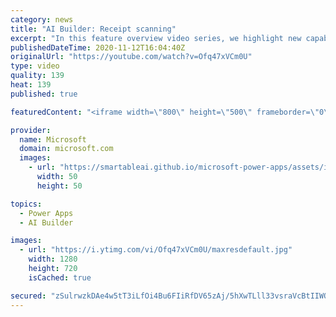 ```yaml
---
category: news
title: "AI Builder: Receipt scanning"
excerpt: "In this feature overview video series, we highlight new capabilities included in the latest update to AI Builder.  Receipt scanning is a new AI Builder feature that processes receipts to identify and extract information. The AI model identifies receipt data, merchant information, total price, and taxes"
publishedDateTime: 2020-11-12T16:04:40Z
originalUrl: "https://youtube.com/watch?v=Ofq47xVCm0U"
type: video
quality: 139
heat: 139
published: true

featuredContent: "<iframe width=\"800\" height=\"500\" frameborder=\"0\" src=\"https://www.youtube.com/embed/Ofq47xVCm0U\" allow=\"accelerometer; autoplay; encrypted-media; gyroscope; picture-in-picture\" allowfullscreen></iframe>"

provider:
  name: Microsoft
  domain: microsoft.com
  images:
    - url: "https://smartableai.github.io/microsoft-power-apps/assets/images/organizations/microsoft.com-50x50.jpg"
      width: 50
      height: 50

topics:
  - Power Apps
  - AI Builder

images:
  - url: "https://i.ytimg.com/vi/Ofq47xVCm0U/maxresdefault.jpg"
    width: 1280
    height: 720
    isCached: true

secured: "zSulrwzkDAe4w5tT3iLfOi4Bu6FIiRfDV65zAj/5hXwTLll33vsraVcBtIIWQ0HL2BkVkeugXiCjK3adxjzUkTGcqb5Umtcv+zVSNr+L2FII4U3SDhZGLNAQNTbQAO2VjVpfBcfZ66ECOWm5wZmFN62TJutXj5ye4gRNcTHoWpKSp3lf5vCtPlFUP4eHHGvpV47n/lThQmCQSzX1EY8QrBtT7L2DOB9/1xHKv0NUCwLoU+ePt3uDhTGVa59HndThRop5KLQizvMm+atoiLBw5oY5+PlXVOx1yJ8Qxl6AgQreVRZA4RB9S4O8NV/zooY4EVHE244OTpP/qUq935dTk3WXMHBhFjDhqiusHEazoucTdXQjZMIch1gC6Ot9kWEOHTek7XFL3L0KP3/ufyRxTT7d+z/btzJMw41qRtVVTHeIDX0lRF4mKOevyW4E6Gat;NDVDPTepUDg3NG+vBbkHTw=="
---
```


